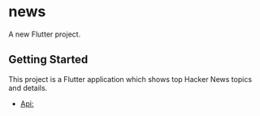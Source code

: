 # news

A new Flutter project.

## Getting Started

This project is a  Flutter application which shows top Hacker News topics and details.

- [Api:](https://github.com/HackerNews/API)

